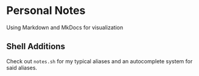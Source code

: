 # Personal Notes

Using Markdown and MkDocs for visualization

## Shell Additions

Check out `notes.sh` for my typical aliases and an autocomplete system for said aliases.
